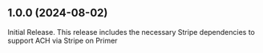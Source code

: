 ## 1.0.0 (2024-08-02)

Initial Release. This release includes the necessary Stripe dependencies to support ACH via Stripe on Primer
